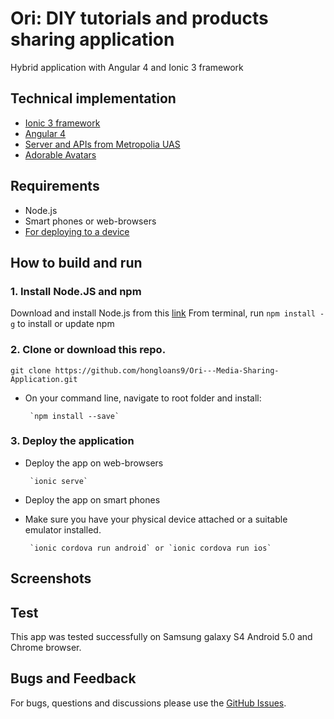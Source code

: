 # Ori: DIY tutorials and products sharing application
Hybrid application with Angular 4 and Ionic 3 framework

## Technical implementation
- [Ionic 3 framework](https://ionicframework.com/framework)
- [Angular 4](https://angular.io/)
- [Server and APIs from Metropolia UAS](http://media.mw.metropolia.fi/wbma/docs/)
- [Adorable Avatars](http://avatars.adorable.io/)

## Requirements
- Node.js
- Smart phones or web-browsers
- [For deploying to a device](https://ionicframework.com/docs/intro/deploying/)

## How to build and run
### 1. Install Node.JS and npm
Download and install Node.js from this [link](https://nodejs.org/en)
From terminal, run `npm install -g` to install or update npm
### 2. Clone or download this repo.
`git clone https://github.com/hongloans9/Ori---Media-Sharing-Application.git`
- On your command line, navigate to root folder and install:

       `npm install --save`
### 3. Deploy the application
- Deploy the app on web-browsers

       `ionic serve`
- Deploy the app on smart phones
- Make sure you have your physical device attached or a suitable emulator installed.

       `ionic cordova run android` or `ionic cordova run ios`

## Screenshots

## Test
This app was tested successfully on Samsung galaxy S4 Android 5.0 and Chrome browser.

## Bugs and Feedback
For bugs, questions and discussions please use the [GitHub Issues](https://github.com/hongloans9/Ori---Media-Sharing-Application/issues).
